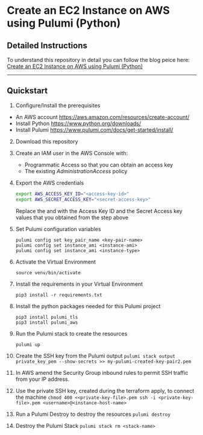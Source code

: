 # Create an EC2 Instance on AWS using Pulumi (Python)

## Detailed Instructions 

To understand this repository in detail you can follow the blog peice here: [Create an EC2 Instance on AWS using Pulumi (Python)]()

---
## Quickstart 

1. Configure/Install the prerequisites 
- An AWS account https://aws.amazon.com/resources/create-account/
- Install Python https://www.python.org/downloads/
- Install Pulumi https://www.pulumi.com/docs/get-started/install/

2. Download this repository

3. Create an IAM user in the AWS Console with: 
   - Programmatic Access so that you can obtain an access key 
   - The existing _AdministrationAccess_ policy 

4. Export the AWS credentials 
    ```bash
    export AWS_ACCESS_KEY_ID="<access-key-id>"
    export AWS_SECRET_ACCESS_KEY="<secret-access-key>"
    ```
    Replace the _<access-key-id>_ and _<secret-access-key>_ with the Access Key ID and the Secret Access key values that you obtained from the step above

5. Set Pulumi configuration variables
    ```
    pulumi config set key_pair_name <key-pair-name>
    pulumi config set instance_ami <instance-ami>
    pulumi config set instance_ami <instance-type>
    ```

6. Activate the Virtual Environment
   ```
   source venv/bin/activate
   ```

7. Install the requirements in your Virtual Environment
    ```
    pip3 install -r requirements.txt
    ```

8. Install the python packages needed for this Pulumi project
    ```
    pip3 install pulumi_tls
    pip3 install pulumi_aws
    ```

9. Run the Pulumi stack to create the resources
    ```
    pulumi up
    ```

10.  Create the SSH key from the Pulumi output
    ```
    pulumi stack output private_key_pem --show-secrets >> my-pulumi-created-key-pair2.pem
    ```

11. In AWS amend the Security Group inbound rules to permit SSH traffic from your IP address. 
   

12.   Use the private SSH key, created during the terraform apply, to connect the machine 
    ```
    chmod 400 <<private-key-file>.pem
    ssh -i <private-key-file>.pem <username>@<instance-host-name>
    ```
    
13.   Run a Pulumi Destroy to destroy the resources 
    ```
    pulumi destroy
    ```

14.   Destroy the Pulumi Stack 
    ```
    pulumi stack rm <stack-name>
    ```